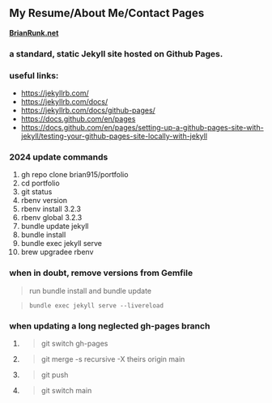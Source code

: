 ## My Resume/About Me/Contact Pages

**[BrianRunk.net](https://brianrunk.net)**

### a standard, static Jekyll site hosted on Github Pages.

### useful links:

- https://jekyllrb.com/
- https://jekyllrb.com/docs/
- https://jekyllrb.com/docs/github-pages/
- https://docs.github.com/en/pages
- https://docs.github.com/en/pages/setting-up-a-github-pages-site-with-jekyll/testing-your-github-pages-site-locally-with-jekyll


### 2024 update commands

1. gh repo clone brian915/portfolio
2. cd portfolio
3. git status
4. rbenv version
5. rbenv install 3.2.3
6. rbenv global 3.2.3
7. bundle update jekyll 
8. bundle install
9. bundle exec jekyll serve
10. brew upgradee rbenv

### when in doubt, remove versions from Gemfile

> run bundle install
and
> bundle update

> `bundle exec jekyll serve --livereload`

### when updating a long neglected gh-pages branch
1. > git switch gh-pages
2. > git merge -s recursive -X theirs origin main
3. > git push
4. > git switch main

